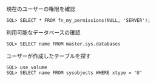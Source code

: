 現在のユーザーの権限を確認
```
SQL> SELECT * FROM fn_my_permissions(NULL, 'SERVER');
```
利用可能なデータベースの確認
```
SQL> SELECT name FROM master.sys.databases
```
ユーザーが作成したテーブルを探す
```
SQL> use volume
SQL> SELECT name FROM sysobjects WHERE xtype = 'U'
```
